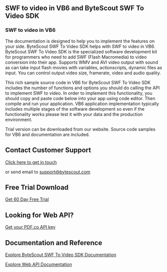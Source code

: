 ## SWF to video in VB6 and ByteScout SWF To Video SDK

### SWF to video in VB6

The documentation is designed to help you to implement the features on your side. ByteScout SWF To Video SDK helps with SWF to video in VB6. ByteScout SWF To Video SDK is the specialized software development kit for programmers who need to add SWF (Flash Macromedia) to video conversion into their app. Supports WMV and AVI video output with sound as can take input flash movies with variables, actionscripts, dynamic files as input. You can control output video size, framerate, video and audio quality.

This rich sample source code in VB6 for ByteScout SWF To Video SDK includes the number of functions and options you should do calling the API to implement SWF to video. In order to implement this functionality, you should copy and paste code below into your app using code editor. Then compile and run your application. VB6 application implementation typically includes multiple stages of the software development so even if the functionality works please test it with your data and the production environment.

Trial version can be downloaded from our website. Source code samples for VB6 and documentation are included.

## Contact Customer Support

[Click here to get in touch](https://bytescout.zendesk.com/hc/en-us/requests/new?subject=ByteScout%20SWF%20To%20Video%20SDK%20Question)

or send email to [support@bytescout.com](mailto:support@bytescout.com?subject=ByteScout%20SWF%20To%20Video%20SDK%20Question) 

## Free Trial Download

[Get 60 Day Free Trial](https://bytescout.com/download/web-installer?utm_source=github-readme)

## Looking for Web API? 

[Get your PDF.co API key](https://pdf.co/documentation/api?utm_source=github-readme)

## Documentation and Reference

[Explore ByteScout SWF To Video SDK Documentation](https://bytescout.com/documentation/index.html?utm_source=github-readme)

[Explore Web API Documentation](https://pdf.co/documentation/api?utm_source=github-readme)